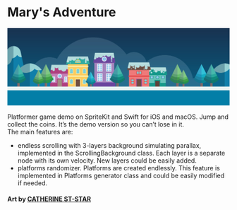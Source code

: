 # Mary's Adventure

![logo](https://github.com/msaveleva/SpriteKit-tDemo/blob/master/Graphics/catherine-st-star-mg-1.jpg)  

Platformer game demo on SpriteKit and Swift for iOS and macOS. Jump and collect the coins. It’s the demo version so you can’t lose in it.   
The main features are:  
- endless scrolling with 3-layers background simulating parallax, implemented in the ScrollingBackground class. Each layer is a separate node with its own velocity. New layers could be easily added.   
- platforms randomizer. Platforms are created endlessly. This feature is implemented in Platforms generator class and could be easily modified if needed.  

#### Art by [CATHERINE ST-STAR](https://www.artstation.com/artist/catherine-st-star)
